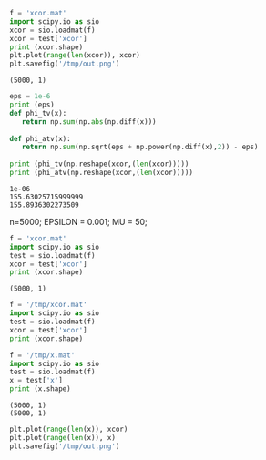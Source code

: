 
```python
f = 'xcor.mat'
import scipy.io as sio
xcor = sio.loadmat(f)
xcor = test['xcor']
print (xcor.shape)
plt.plot(range(len(xcor)), xcor)
plt.savefig('/tmp/out.png')
```

```text
(5000, 1)
```

```python
eps = 1e-6
print (eps)
def phi_tv(x):
   return np.sum(np.abs(np.diff(x)))
   
def phi_atv(x):
   return np.sum(np.sqrt(eps + np.power(np.diff(x),2)) - eps)
   
print (phi_tv(np.reshape(xcor,(len(xcor)))))
print (phi_atv(np.reshape(xcor,(len(xcor)))))
```

```text
1e-06
155.63025715999999
155.8936302273509
```































n=5000;
EPSILON = 0.001;
MU = 50;

```python
f = 'xcor.mat'
import scipy.io as sio
test = sio.loadmat(f)
xcor = test['xcor']
print (xcor.shape)
```

```text
(5000, 1)
```

```python
f = '/tmp/xcor.mat'
import scipy.io as sio
test = sio.loadmat(f)
xcor = test['xcor']
print (xcor.shape)

f = '/tmp/x.mat'
import scipy.io as sio
test = sio.loadmat(f)
x = test['x']
print (x.shape)
```

```text
(5000, 1)
(5000, 1)
```

```python
plt.plot(range(len(x)), xcor)
plt.plot(range(len(x)), x)
plt.savefig('/tmp/out.png')
```









